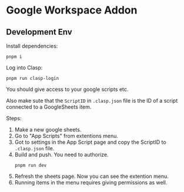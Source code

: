 # Google Workspace Addon

## Development Env

Install dependencies:
```shell
pnpm i
```

Log into Clasp:
```shell
pnpm run clasp-login
```

You should give access to your google scripts etc.

Also make sute that the `ScriptID` in `.clasp.json` file is the ID of a script connected to a GoogleSheets item.

Steps:
1. Make a new google sheets.
2. Go to "App Scripts" from extentions menu.
3. Got to settings in the App Script page and copy the ScriptID to `.clasp.json` file.
4. Build and push. You need to authorize.
    ```shell
    pnpm run dev
    ```
5. Refresh the sheets page. Now you can see the extention menu.
6. Running items in the menu requires giving permissions as well.
